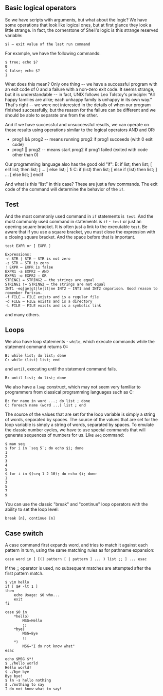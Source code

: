 ## Basic logical operators

So we have scripts with arguments, but what about the logic? We have some operations that look like logical ones, but at first glance they look a little strange. In fact, the cornerstone of Shell's logic is this strange reserved variable:
```
$? – exit value of the last run command
```
For example, we have the following commands:
```
$ true; echo $?
0
$ false; echo $?
1
```
What does this mean? Only one thing -- we have a successful program with an exit code of 0 and a failure with a non-zero exit code. It seems strange, but it is understandable -- in fact, UNIX follows Leo Tolstoy's principle: “All happy families are alike; each unhappy family is unhappy in its own way.” That's right -- we were not interested in the details of when our program finished successfully, but the reason for the failure can be different and we should be able to separate one from the other.

And if we have successful and unsuccessful results, we can operate on those results using operations similar to the logical operators AND and OR:
* prog1 && prog2 -- means running prog2 if prog1 succeeds (with 0 exit code)
* prog1 || prog2 -- means start prog2 if prog1 failed (exited with code other than 0)

Our programming language also has the good old "if":
B: if list; then list; [ elif list; then list; ] ... [ else list; ] fi
C: if (list) then list; [ else if (list) then list; ] ... [ else list; ] endif

And what is this “list” in this case? These are just a few commands. The exit code of the command will determine the behavior of the `if`.

## Test
And the most commonly used command in `if` statements is` test`. And the most commonly used command in statements is `if` -` test` or just an opening square bracket. It is often just a link to the executable `test`. Be aware that if you use a square bracket, you must close the expression with a closing square bracket. And the space before that is important.
```
test EXPR or [ EXPR ]

Expressions:
-n STR | STR – STR is not zero
-z STR – STR is zero
! EXPR – EXPR is false
EXPR1 -a EXPR2 – AND
EXPR1 -o EXPR2 – OR
STRING1 = STRING2 – the strings are equal
STRING1 != STRING2 – the strings are not equal
INT1 -eq|ge|gt|le|lt|ne INT2 – INT1 and INT2 cmparison. Good reason to remember Fortran.
-f FILE – FILE exists and is a regular file
-d FILE – FILE exists and is a directory
-L FILE – FILE exists and is a symbolic link
```
and many others.

## Loops
We also have loop statements - `while`, which execute commands while the statement command returns 0::
```
B: while list; do list; done
C: while (list) list; end
```
and `until`, executing until the statement command fails.
```
B: until list; do list; done
```
We also have a `loop` construct, which may not seem very familiar to programmers from classical programming languages such as C:
```
B: for name in word ...; do list ; done
C: foreach name (word ...) list ; end
```
The source of the values that are set for the loop variable is simply a string of words, separated by spaces. The source of the values that are set for the loop variable is simply a string of words, separated by spaces. To emulate the classic number cycles, we have to use special commands that will generate sequences of numbers for us. Like `seq` command:
```
$ man seq
$ for i in `seq 5`; do echo $i; done
1
2
3
4
5
$ for i in $(seq 1 2 10); do echo $i; done
1
3
5
7
9
```
You can use the classic "break" and "continue" loop operators with the ability to set the loop level:
```
break [n], continue [n]
```

## Case switch
A case command first expands word, and tries to match it against each pattern in turn, using  the  same matching rules as for pathname expansion:
```
case word in [ [(] pattern [ | pattern ] ... ) list ;; ] ... esac
```
If the ;; operator is used, no subsequent matches are attempted after the first pattern match.
```
$ vim hello 
if [ $# -lt 1 ]
then
	echo Usage: $0 who...
	exit
fi

case $0 in
	*hello)
		MSG=Hello
		;;
	*bye)
		MSG=Bye
		;;
	*)
		MSG="I do not know what"
esac

echo $MSG $*!
$ ./hello world
Hello world!
$ ./bye bye
Bye bye!
$ ln -s hello nothing
$ ./nothing to say
I do not know what to say!
```

